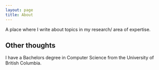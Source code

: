```yaml
---
layout: page
title: About
---
```


A place where I write about topics in my research/ area of expertise.


## Other thoughts

I have a Bachelors degree in Computer Science from the University of British Columbia. 